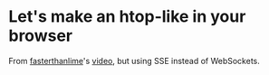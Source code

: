 # Let's make an htop-like in your browser
From [fasterthanlime](https://www.youtube.com/@fasterthanlime)'s [video](https://youtu.be/c_5Jy_AVDaM), but using SSE instead of WebSockets.